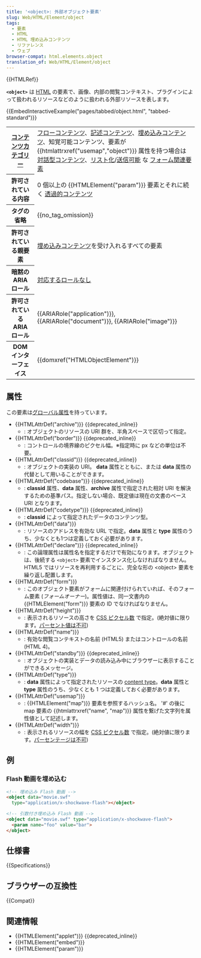 ```yaml
---
title: '<object>: 外部オブジェクト要素'
slug: Web/HTML/Element/object
tags:
  - 要素
  - HTML
  - HTML 埋め込みコンテンツ
  - リファレンス
  - ウェブ
browser-compat: html.elements.object
translation_of: Web/HTML/Element/object
---
```


{{HTMLRef}}

**`<object>`** は [HTML](/en-US/docs/Web/HTML) の要素で、画像、内部の閲覧コンテキスト、プラグインによって扱われるリソースなどのように扱われる外部リソースを表します。

{{EmbedInteractiveExample("pages/tabbed/object.html", "tabbed-standard")}}

<table class="properties">
  <tbody>
    <tr>
      <th scope="row">
        <a href="/ja/docs/Web/Guide/HTML/Content_categories">コンテンツカテゴリー</a>
      </th>
      <td>
        <a href="/ja/docs/Web/Guide/HTML/Content_categories#flow_content">フローコンテンツ</a>、<a href="/ja/docs/Web/Guide/HTML/Content_categories#phrasing_content">記述コンテンツ</a>、<a href="/ja/docs/Web/Guide/HTML/Content_categories#embedded_content">埋め込みコンテンツ</a>、知覚可能コンテンツ、要素が {{htmlattrxref("usemap","object")}} 属性を持つ場合は <a href="/ja/docs/Web/Guide/HTML/Content_categories#interactive_content">対話型コンテンツ</a>、<a href="/ja/docs/Web/Guide/HTML/Content_categories#form_listed">リスト化</a>/<a href="/ja/docs/Web/Guide/HTML/Content_categories#form_submittable">送信可能</a> な <a href="/ja/docs/Web/Guide/HTML/Content_categories#form-associated_content">フォーム関連要素</a>
      </td>
    </tr>
    <tr>
      <th scope="row">許可されている内容</th>
      <td>
        0 個以上の {{HTMLElement("param")}} 要素とそれに続く <a href="/ja/docs/Web/Guide/HTML/Content_categories#transparent_content_model">透過的コンテンツ</a>
      </td>
    </tr>
    <tr>
      <th scope="row">タグの省略</th>
      <td>{{no_tag_omission}}</td>
    </tr>
    <tr>
      <th scope="row">許可されている親要素</th>
      <td>
        <a href="/ja/docs/Web/Guide/HTML/Content_categories#embedded_content">埋め込みコンテンツ</a>を受け入れるすべての要素
      </td>
    </tr>
    <tr>
      <th scope="row">暗黙の ARIA ロール</th>
      <td>
        <a href="https://www.w3.org/TR/html-aria/#dfn-no-corresponding-role">対応するロールなし</a></td>
    </tr>
    <tr>
      <th scope="row">許可されている ARIA ロール</th>
      <td>{{ARIARole("application")}}, {{ARIARole("document")}}, {{ARIARole("image")}}</td>
    </tr>
    <tr>
      <th scope="row">DOM インターフェイス</th>
      <td>{{domxref("HTMLObjectElement")}}</td>
    </tr>
  </tbody>
</table>

## 属性

この要素は[グローバル属性](/ja/docs/Web/HTML/Global_attributes)を持っています。

- {{HTMLAttrDef("archive")}} {{deprecated_inline}}
  - : オブジェクトのリソースの URI 群を、半角スペースで区切って指定。
- {{HTMLAttrDef("border")}} {{deprecated_inline}}
  - : コントロールの境界線のピクセル幅。※指定時に px などの単位は不要。
- {{HTMLAttrDef("classid")}} {{deprecated_inline}}
  - : オブジェクトの実装の URI。 **data** 属性とともに、または **data** 属性の代替として用いることができます。
- {{HTMLAttrDef("codebase")}} {{deprecated_inline}}
  - : **classid** 属性、**data** 属性、**archive** 属性で指定された相対 URI を解決するための基準パス。指定しない場合、既定値は現在の文書のベース URI となります。
- {{HTMLAttrDef("codetype")}} {{deprecated_inline}}
  - : **classid** によって指定されたデータのコンテンツ型。
- {{HTMLAttrDef("data")}}
  - : リソースのアドレスを有効な URL で指定。**data** 属性と **type** 属性のうち、少なくとも1つは定義しておく必要があります。
- {{HTMLAttrDef("declare")}} {{deprecated_inline}}
  - : この論理属性は属性名を指定するだけで有効になります。オブジェクトは、後続する `<object>` 要素でインスタンス化しなければなりません。HTML5 ではリソースを再利用するごとに、完全な形の \<object> 要素を繰り返し配置します。
- {{HTMLAttrDef("form")}}
  - : このオブジェクト要素がフォームに関連付けられていれば、そのフォーム要素 (_フォームオーナー_)。属性値は、同一文書内の {{HTMLElement("form")}} 要素の ID でなければなりません。
- {{HTMLAttrDef("height")}}
  - : 表示されるリソースの高さを [CSS ピクセル数](https://drafts.csswg.org/css-values/#px) で指定。(絶対値に限ります。[パーセント値は不可](https://html.spec.whatwg.org/multipage/embedded-content.html#dimension-attributes))
- {{HTMLAttrDef("name")}}
  - : 有効な閲覧コンテキストの名前 (HTML5) またはコントロールの名前 (HTML 4)。
- {{HTMLAttrDef("standby")}} {{deprecated_inline}}
  - : オブジェクトの実装とデータの読み込み中にブラウザーに表示することができるメッセージ。
- {{HTMLAttrDef("type")}}
  - : **data** 属性によって指定されたリソースの [content type](/ja/docs/Glossary/MIME_type)。**data** 属性と **type** 属性のうち、少なくとも 1 つは定義しておく必要があります。
- {{HTMLAttrDef("usemap")}}
  - : {{HTMLElement("map")}} 要素を参照するハッシュ名。 '#' の後に map 要素の {{htmlattrxref("name", "map")}} 属性を繋げた文字列を属性値として記述します。
- {{HTMLAttrDef("width")}}
  - : 表示されるリソースの幅を [CSS ピクセル数](https://drafts.csswg.org/css-values/#px) で指定。(絶対値に限ります。[パーセンテージは不可](https://html.spec.whatwg.org/multipage/embedded-content.html#dimension-attributes))

## 例

### Flash 動画を埋め込む

```html
<!-- 埋め込み Flash 動画 -->
<object data="movie.swf"
  type="application/x-shockwave-flash"></object>

<!-- 引数付き埋め込み Flash 動画 -->
<object data="movie.swf" type="application/x-shockwave-flash">
  <param name="foo" value="bar">
</object>
```

## 仕様書

{{Specifications}}

## ブラウザーの互換性

{{Compat}}

## 関連情報

- {{HTMLElement("applet")}} {{deprecated_inline}}
- {{HTMLElement("embed")}}
- {{HTMLElement("param")}}
